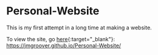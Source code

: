 # Personal-Website
This is my first attempt in a long time at making a website.  

To view the site, go [here](https://jmgroover.github.io/Personal-Website/){:target="_blank"}: https://jmgroover.github.io/Personal-Website/
